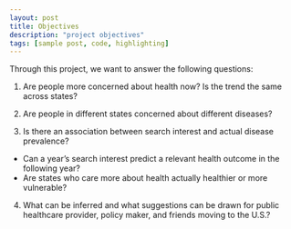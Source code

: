 ```yaml
---
layout: post
title: Objectives
description: "project objectives"
tags: [sample post, code, highlighting]
---
```


Through this project, we want to answer the following questions:
1.  Are people more concerned about health now? Is the trend the same across states?

2.  Are people in different states concerned about different diseases?

3.  Is there an association between search interest and actual disease prevalence? 
- Can a year’s search interest predict a relevant health outcome in the following year? 
- Are states who care more about health actually healthier or more vulnerable?

4.  What can be inferred and what suggestions can be drawn for public healthcare provider, policy maker, and friends moving to the U.S.?
